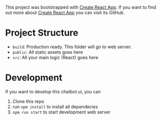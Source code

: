 This project was bootstrapped with [Create React App](https://github.com/facebookincubator/create-react-app). If you want to find out more about [Create React App](https://github.com/facebookincubator/create-react-app) you can visit its GitHub.

# Project Structure
- `build`: Production ready. This folder will go to web server.
- `public`: All static assets goes here
- `src`: All your main logic (React) goes here

# Development
If you want to develop this chatbot.ui, you can
1. Clone this repo
2. run `npm install` to install all dependecies
3. `npm run start` to start development web server
